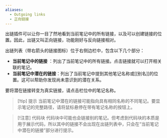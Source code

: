 ```yaml
---
aliases:
  - Outgoing links
  - 正向链接
---
```


出链插件可以让你一目了然地看到当前笔记中的所有链接，以及可以创建链接的位置。因此，出链又叫正向链接，功能刚好与反向链接相对。

出链列表（带右箭头的链接图标）位于右侧边栏中，包含以下几个部分：

- **当前笔记中的链接** ：列出了当前笔记中的所有链接。点击链接就可以打开相关联的笔记。
- **当前笔记中潜在的链接**：列出了当前笔记中提到其他笔记名称或[[别名]]的位置。这可以帮助你发现尚未意识到的潜在关系。

要将潜在链接转变为真实链接，请点击栏位中的笔记名称。

> [!tip] 提示
> 当前笔记中潜在的链接可能指向具有相同名称的不同笔记。要显示笔记的完整路径，请将鼠标悬停在带有笔记名称的按钮上。

> [!注意] 代码块
> 代码块中可能也会链接别的笔记。但考虑到代码块的本质是用于展示代码，所以其中的链接不会出现在出链列表中，只会在“当前笔记中潜在的链接”部分进行提示。
